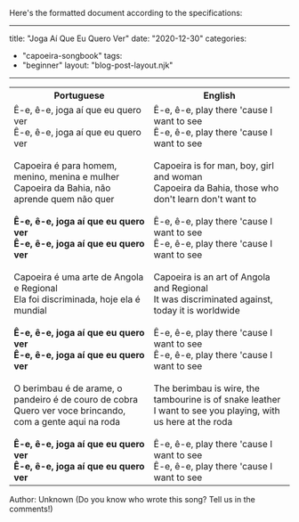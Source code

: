 Here's the formatted document according to the specifications:

---
title: "Joga Aí Que Eu Quero Ver"
date: "2020-12-30"
categories: 
  - "capoeira-songbook"
tags: 
  - "beginner"
layout: "blog-post-layout.njk"
---

<table class="capoeira-table">
    <tr class="header-row">
        <th>Portuguese</th>
        <th>English</th>
    </tr>
    <tr>
        <td>Ê-e, ê-e, joga aí que eu quero ver<br>
Ê-e, ê-e, joga aí que eu quero ver<br>
<br>
Capoeira é para homem, menino, menina e mulher<br>
Capoeira da Bahia, não aprende quem não quer<br>
<br>
<strong>Ê-e, ê-e, joga aí que eu quero ver<br>
Ê-e, ê-e, joga aí que eu quero ver</strong><br>
<br>
Capoeira é uma arte de Angola e Regional<br>
Ela foi discriminada, hoje ela é mundial<br>
<strong><br>
Ê-e, ê-e, joga aí que eu quero ver<br>
Ê-e, ê-e, joga aí que eu quero ver</strong><br>
<br>
O berimbau é de arame, o pandeiro é de couro de cobra<br>
Quero ver voce brincando, com a gente aqui na roda<br>
<strong><br>
Ê-e, ê-e, joga aí que eu quero ver<br>
Ê-e, ê-e, joga aí que eu quero ver</strong></td>
        <td>Ê-e, ê-e, play there 'cause I want to see<br>
Ê-e, ê-e, play there 'cause I want to see<br>
<br>
Capoeira is for man, boy, girl and woman<br>
Capoeira da Bahia, those who don't learn don't want to<br>
<br>
Ê-e, ê-e, play there 'cause I want to see<br>
Ê-e, ê-e, play there 'cause I want to see<br>
<br>
Capoeira is an art of Angola and Regional<br>
It was discriminated against, today it is worldwide<br>
<br>
Ê-e, ê-e, play there 'cause I want to see<br>
Ê-e, ê-e, play there 'cause I want to see<br>
<br>
The berimbau is wire, the tambourine is of snake leather<br>
I want to see you playing, with us here at the roda<br>
<br>
Ê-e, ê-e, play there 'cause I want to see<br>
Ê-e, ê-e, play there 'cause I want to see</td>
    </tr>
</table>

<figcaption>
Author: Unknown (Do you know who wrote this song? Tell us in the comments!)
</figcaption>
